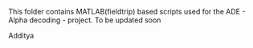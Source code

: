 This folder contains MATLAB(fieldtrip) based scripts used for the ADE - Alpha decoding - project.
To be updated soon 

Additya
